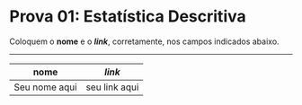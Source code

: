 # Prova 01: Estatística Descritiva

Coloquem o **nome** e o ***link***, corretamente, nos campos indicados abaixo.

---

nome | *link*
---  | ---
Seu nome aqui | seu link aqui
